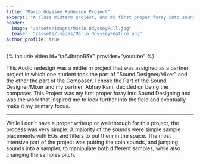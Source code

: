 ```yaml
---
title: "Mario Odyssey Redesign Project"
excerpt: "A class midterm project, and my first proper foray into sound design"
header: 
  image: "/assets/images/Mario OdysseyFull.jpg"
  teaser: "/assets/images/Mario OdysseyFeature.png"
Author_profile: true
---
```


{% include video id="taA4brpoR5Y" provider="youtube" %}

This Audio redesign was a midterm project that was assigned as a partner project in which one student took the part of "Sound Designer/Mixer" and the other the part of the Composer. I chose the Part of the Sound Designer/Mixer and my partner, Abhay Ram, decided on being the composer. This Project was my first proper foray into Sound Designing and was the work that inspired me to look further into the field and eventually make it my primary focus.

---

While I don't have a proper writeup or walkthrough for this project, the process was very simple: A majority of the sounds were simple sample placements with EQs and filters to put them in the space. The most intensive part of the project was putting the coin sounds, and jumping sounds into a sampler, to manipulate both different samples, while also changing the samples pitch.
